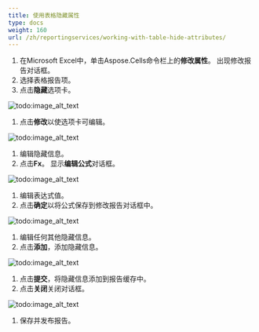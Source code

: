 ```yaml
---
title: 使用表格隐藏属性
type: docs
weight: 160
url: /zh/reportingservices/working-with-table-hide-attributes/
---
```


1. 在Microsoft Excel中，单击Aspose.Cells命令栏上的**修改属性**。
   出现修改报告对话框。
1. 选择表格报告项。
1. 点击**隐藏**选项卡。 

![todo:image_alt_text](working-with-table-hide-attributes_1.png)




1. 点击**修改**以使选项卡可编辑。 

![todo:image_alt_text](working-with-table-hide-attributes_2.png)




1. 编辑隐藏信息。
1. 点击**Fx**。
   显示**编辑公式**对话框。

![todo:image_alt_text](working-with-table-hide-attributes_3.png)





1. 编辑表达式值。
1. 点击**确定**以将公式保存到修改报告对话框中。 

![todo:image_alt_text](working-with-table-hide-attributes_4.png)




1. 编辑任何其他隐藏信息。
1. 点击**添加**，添加隐藏信息。 

![todo:image_alt_text](working-with-table-hide-attributes_5.png)




1. 点击**提交**，将隐藏信息添加到报告缓存中。
1. 点击**关闭**关闭对话框。 

![todo:image_alt_text](working-with-table-hide-attributes_6.png)




1. 保存并发布报告。

